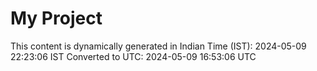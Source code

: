 # My Project

This content is dynamically generated in Indian Time (IST): 2024-05-09 22:23:06 IST
Converted to UTC: 2024-05-09 16:53:06 UTC
